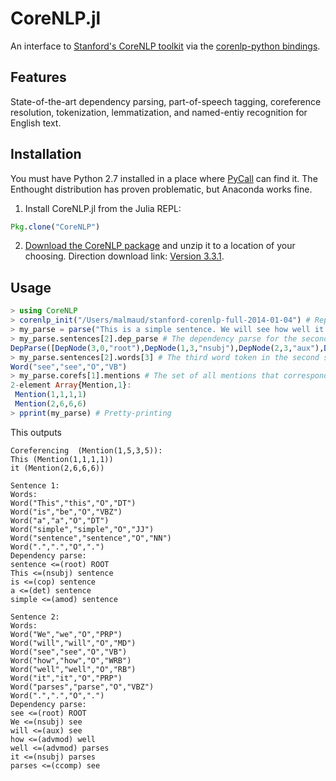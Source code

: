 CoreNLP.jl
==============

An interface to [Stanford's CoreNLP toolkit](http://nlp.stanford.edu/software/corenlp.shtml) via the [corenlp-python bindings](https://bitbucket.org/torotoki/corenlp-python). 

Features
----------
State-of-the-art dependency parsing, part-of-speech tagging, coreference resolution, tokenization, lemmatization, and named-entiy recognition for English text. 

Installation
--------------
You must have Python 2.7 installed in a place where [PyCall](https://github.com/stevengj/PyCall.jl) can find it. The Enthought distribution has proven problematic, but Anaconda works fine. 

1. Install CoreNLP.jl from the Julia REPL:
```julia
Pkg.clone("CoreNLP")
```

2. [Download the CoreNLP package](http://nlp.stanford.edu/software/corenlp.shtml#Download) and unzip it to a location of your choosing. Direction download link: [Version 3.3.1](http://nlp.stanford.edu/software/stanford-corenlp-full-2014-01-04.zip).

Usage
-------
```julia
> using CoreNLP
> corenlp_init("/Users/malmaud/stanford-corenlp-full-2014-01-04") # Replace this with wherever you extracted Stanford's CoreNLP toolkit to. This may take a few minutes to execute as the large statistical language models are loaded into memory.
> my_parse = parse("This is a simple sentence. We will see how well it parses.")
> my_parse.sentences[2].dep_parse # The dependency parse for the second sentence. The first two numbers are the index of the child and parent word token.
DepParse([DepNode(3,0,"root"),DepNode(1,3,"nsubj"),DepNode(2,3,"aux"),DepNode(4,5,"advmod"),DepNode(5,7,"advmod"),DepNode(6,7,"nsubj"),DepNode(7,3,"ccomp")])
> my_parse.sentences[2].words[3] # The third word token in the second sentence, with all its annotations
Word("see","see","O","VB")
> my_parse.corefs[1].mentions # The set of all mentions that correspond to my_parse.corefs[1].repr (The representative mention), identified by a (sentence word-start, word-end) address (the last coordinate is of the root word of the coference)
2-element Array{Mention,1}:
 Mention(1,1,1,1)
 Mention(2,6,6,6)
> pprint(my_parse) # Pretty-printing
```

This outputs

```
Coreferencing  (Mention(1,5,3,5)):
This (Mention(1,1,1,1))
it (Mention(2,6,6,6))

Sentence 1:
Words:
Word("This","this","O","DT")
Word("is","be","O","VBZ")
Word("a","a","O","DT")
Word("simple","simple","O","JJ")
Word("sentence","sentence","O","NN")
Word(".",".","O",".")
Dependency parse:
sentence <=(root) ROOT
This <=(nsubj) sentence
is <=(cop) sentence
a <=(det) sentence
simple <=(amod) sentence

Sentence 2:
Words:
Word("We","we","O","PRP")
Word("will","will","O","MD")
Word("see","see","O","VB")
Word("how","how","O","WRB")
Word("well","well","O","RB")
Word("it","it","O","PRP")
Word("parses","parse","O","VBZ")
Word(".",".","O",".")
Dependency parse:
see <=(root) ROOT
We <=(nsubj) see
will <=(aux) see
how <=(advmod) well
well <=(advmod) parses
it <=(nsubj) parses
parses <=(ccomp) see
```
